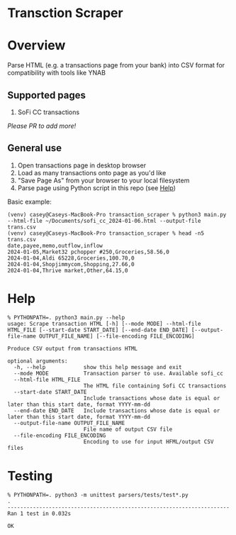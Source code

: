 # Transction Scraper

# Overview

Parse HTML (e.g. a transactions page from your bank) into CSV format for compatibility with tools like YNAB

## Supported pages

1. SoFi CC transactions

_Please PR to add more!_

## General use

1. Open transactions page in desktop browser
1. Load as many transactions onto page as you'd like
1. "Save Page As" from your browser to your local filesystem
1. Parse page using Python script in this repo (see [Help](#help))

Basic example:

```console
(venv) casey@Caseys-MacBook-Pro transaction_scraper % python3 main.py --html-file ~/Documents/sofi_cc_2024-01-06.html --output-file trans.csv
(venv) casey@Caseys-MacBook-Pro transaction_scraper % head -n5 trans.csv
date,payee,memo,outflow,inflow
2024-01-05,Market32 pchopper #250,Groceries,58.56,0
2024-01-04,Aldi 65228,Groceries,100.70,0
2024-01-04,Shopjimmycom,Shopping,27.66,0
2024-01-04,Thrive market,Other,64.15,0
```


# Help

```console
% PYTHONPATH=. python3 main.py --help
usage: Scrape transaction HTML [-h] [--mode MODE] --html-file HTML_FILE [--start-date START_DATE] [--end-date END_DATE] [--output-file-name OUTPUT_FILE_NAME] [--file-encoding FILE_ENCODING]

Produce CSV output from transactions HTML

optional arguments:
  -h, --help            show this help message and exit
  --mode MODE           Transaction parser to use. Available sofi_cc
  --html-file HTML_FILE
                        The HTML file containing Sofi CC transactions
  --start-date START_DATE
                        Include transactions whose date is equal or later than this start date, format YYYY-mm-dd
  --end-date END_DATE   Include transactions whose date is equal or later than this start date, format YYYY-mm-dd
  --output-file-name OUTPUT_FILE_NAME
                        File name of output CSV file
  --file-encoding FILE_ENCODING
                        Encoding to use for input HFML/output CSV files
```

# Testing

```console
% PYTHONPATH=. python3 -m unittest parsers/tests/test*.py
.
----------------------------------------------------------------------
Ran 1 test in 0.032s

OK
```